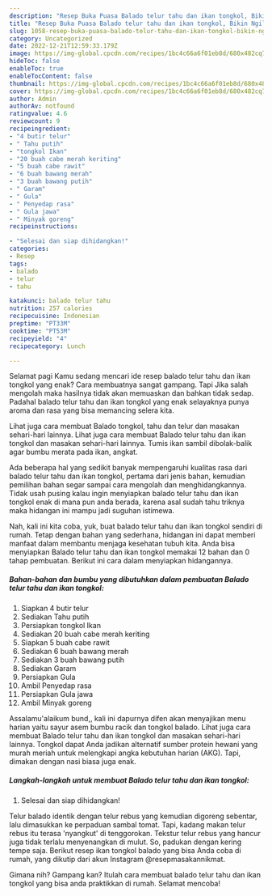 ```yaml
---
description: "Resep Buka Puasa Balado telur tahu dan ikan tongkol, Bikin Ngiler"
title: "Resep Buka Puasa Balado telur tahu dan ikan tongkol, Bikin Ngiler"
slug: 1058-resep-buka-puasa-balado-telur-tahu-dan-ikan-tongkol-bikin-ngiler
category: Uncategorized
date: 2022-12-21T12:59:33.179Z
image: https://img-global.cpcdn.com/recipes/1bc4c66a6f01eb8d/680x482cq70/balado-telur-tahu-dan-ikan-tongkol-foto-resep-utama.jpg
hideToc: false
enableToc: true
enableTocContent: false
thumbnail: https://img-global.cpcdn.com/recipes/1bc4c66a6f01eb8d/680x482cq70/balado-telur-tahu-dan-ikan-tongkol-foto-resep-utama.jpg
cover: https://img-global.cpcdn.com/recipes/1bc4c66a6f01eb8d/680x482cq70/balado-telur-tahu-dan-ikan-tongkol-foto-resep-utama.jpg
author: Admin
authorAv: notfound
ratingvalue: 4.6
reviewcount: 9
recipeingredient:
- "4 butir telur"
- " Tahu putih"
- "tongkol Ikan"
- "20 buah cabe merah keriting"
- "5 buah cabe rawit"
- "6 buah bawang merah"
- "3 buah bawang putih"
- " Garam"
- " Gula"
- " Penyedap rasa"
- " Gula jawa"
- " Minyak goreng"
recipeinstructions:

- "Selesai dan siap dihidangkan!"
categories:
- Resep
tags:
- balado
- telur
- tahu

katakunci: balado telur tahu 
nutrition: 257 calories
recipecuisine: Indonesian
preptime: "PT33M"
cooktime: "PT53M"
recipeyield: "4"
recipecategory: Lunch

---
```



Selamat pagi Kamu sedang mencari ide resep balado telur tahu dan ikan tongkol yang enak? Cara membuatnya sangat gampang. Tapi Jika salah mengolah maka hasilnya tidak akan memuaskan dan bahkan tidak sedap. Padahal balado telur tahu dan ikan tongkol yang enak selayaknya punya aroma dan rasa yang bisa memancing selera kita.


Lihat juga cara membuat Balado tongkol, tahu dan telur dan masakan sehari-hari lainnya. Lihat juga cara membuat Balado telur tahu dan ikan tongkol dan masakan sehari-hari lainnya. Tumis ikan sambil dibolak-balik agar bumbu merata pada ikan, angkat.

Ada beberapa hal yang sedikit banyak mempengaruhi kualitas rasa dari balado telur tahu dan ikan tongkol, pertama dari jenis bahan, kemudian pemilihan bahan segar sampai cara mengolah dan menghidangkannya. Tidak usah pusing kalau ingin menyiapkan balado telur tahu dan ikan tongkol enak di mana pun anda berada, karena asal sudah tahu triknya maka hidangan ini mampu jadi suguhan istimewa.


Nah, kali ini kita coba, yuk, buat balado telur tahu dan ikan tongkol sendiri di rumah. Tetap dengan bahan yang sederhana, hidangan ini dapat memberi manfaat dalam membantu menjaga kesehatan tubuh kita. Anda bisa menyiapkan Balado telur tahu dan ikan tongkol memakai 12 bahan dan 0 tahap pembuatan. Berikut ini cara dalam menyiapkan hidangannya.

<!--inarticleads1-->

##### Bahan-bahan dan bumbu yang dibutuhkan dalam pembuatan Balado telur tahu dan ikan tongkol:

1. Siapkan 4 butir telur
1. Sediakan  Tahu putih
1. Persiapkan tongkol Ikan
1. Sediakan 20 buah cabe merah keriting
1. Siapkan 5 buah cabe rawit
1. Sediakan 6 buah bawang merah
1. Sediakan 3 buah bawang putih
1. Sediakan  Garam
1. Persiapkan  Gula
1. Ambil  Penyedap rasa
1. Persiapkan  Gula jawa
1. Ambil  Minyak goreng


Assalamu&#39;alaikum bund,, kali ini dapurnya difen akan menyajikan menu harian yaitu sayur asem bumbu racik dan tongkol balado. Lihat juga cara membuat Balado telur tahu dan ikan tongkol dan masakan sehari-hari lainnya. Tongkol dapat Anda jadikan alternatif sumber protein hewani yang murah meriah untuk melengkapi angka kebutuhan harian (AKG). Tapi, dimakan dengan nasi biasa juga enak. 

<!--inarticleads2-->

##### Langkah-langkah untuk membuat Balado telur tahu dan ikan tongkol:


1. Selesai dan siap dihidangkan!

Telur balado identik dengan telur rebus yang kemudian digoreng sebentar, lalu dimasukkan ke perpaduan sambal tomat. Tapi, kadang makan telur rebus itu terasa &#39;nyangkut&#39; di tenggorokan. Tekstur telur rebus yang hancur juga tidak terlalu menyenangkan di mulut. So, padukan dengan kering tempe saja. Berikut resep ikan tongkol balado yang bisa Anda coba di rumah, yang dikutip dari akun Instagram @resepmasakannikmat. 

Gimana nih? Gampang kan? Itulah cara membuat balado telur tahu dan ikan tongkol yang bisa anda praktikkan di rumah. Selamat mencoba!
